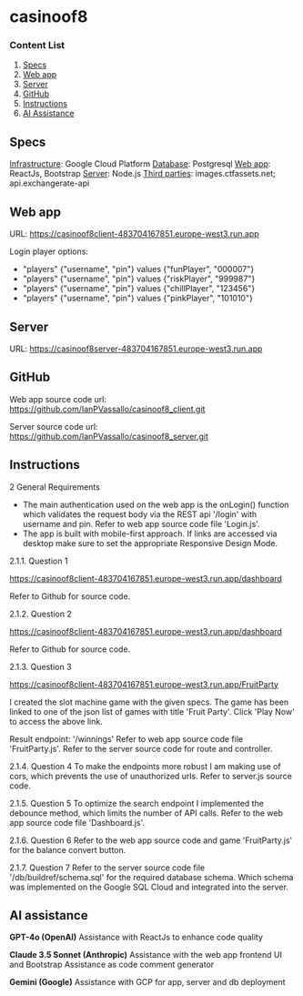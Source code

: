 # casinoof8

### Content List

1. [Specs](#specs)
2. [Web app](#web-app)
3. [Server](#server)
4. [GitHub](#github)
5. [Instructions](#instructions)
6. [AI Assistance](#ai-assistance)

## Specs

<ins>Infrastructure</ins>: Google Cloud Platform
<ins>Database</ins>: Postgresql
<ins>Web app</ins>: ReactJs, Bootstrap
<ins>Server</ins>: Node.js
<ins>Third parties</ins>: images.ctfassets.net; api.exchangerate-api

## Web app
URL: https://casinoof8client-483704167851.europe-west3.run.app 

Login player options:
* "players" {"username", "pin"} values {"funPlayer", "000007"}
* "players" {"username", "pin"} values {"riskPlayer", "999987"}
* "players" {"username", "pin"} values {"chillPlayer", "123456"}
* "players" {"username", "pin"} values {"pinkPlayer", "101010"}

## Server
URL: https://casinoof8server-483704167851.europe-west3.run.app

## GitHub

Web app source code url: https://github.com/IanPVassallo/casinoof8_client.git

Server source code url: https://github.com/IanPVassallo/casinoof8_server.git

## Instructions

2 General Requirements

- The main authentication used on the web app is the onLogin() function which validates the request body via the REST api '/login' with username and pin. Refer to web app source code file 'Login.js'.
- The app is built with mobile-first approach. If links are accessed via desktop make sure to set the appropriate Responsive Design Mode.

2.1.1. Question 1

https://casinoof8client-483704167851.europe-west3.run.app/dashboard

Refer to Github for source code.

2.1.2. Question 2

https://casinoof8client-483704167851.europe-west3.run.app/dashboard

Refer to Github for source code.

2.1.3. Question 3

https://casinoof8client-483704167851.europe-west3.run.app/FruitParty

I created the slot machine game with the given specs. The game has been linked to one of the json list of games with title 'Fruit Party'. Click 'Play Now' to access the above link.

Result endpoint: '/winnings'
Refer to web app source code file 'FruitParty.js'.
Refer to the server source code for route and controller. 

2.1.4. Question 4
To make the endpoints more robust I am making use of cors, which prevents the use of unauthorized urls.
Refer to server.js source code.

2.1.5. Question 5
To optimize the search endpoint I implemented the debounce method, which limits the number of API calls.
Refer to the web app source code file 'Dashboard.js'.

2.1.6. Question 6
Refer to the web app source code and game 'FruitParty.js' for the balance convert button.

2.1.7. Question 7
Refer to the server source code file '/db/buildref/schema.sql' for the required database schema.
Which schema was implemented on the Google SQL Cloud and integrated into the server.

## AI assistance

**GPT-4o (OpenAI)**
Assistance with ReactJs to enhance code quality

**Claude 3.5 Sonnet (Anthropic)**
Assistance with the web app frontend UI and Bootstrap
Assistance as code comment generator

**Gemini (Google)**
Assistance with GCP for app, server and db deployment
